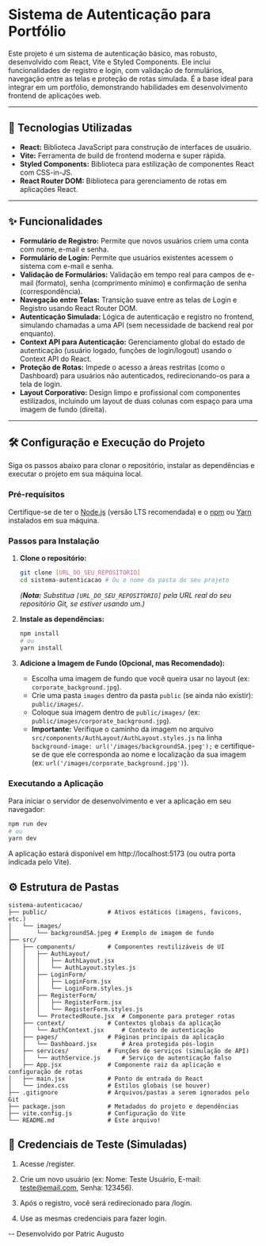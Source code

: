 # Sistema de Autenticação para Portfólio

Este projeto é um sistema de autenticação básico, mas robusto, desenvolvido com React, Vite e Styled Components. Ele inclui funcionalidades de registro e login, com validação de formulários, navegação entre as telas e proteção de rotas simulada. É a base ideal para integrar em um portfólio, demonstrando habilidades em desenvolvimento frontend de aplicações web.

---

## 🚀 **Tecnologias Utilizadas**

* **React:** Biblioteca JavaScript para construção de interfaces de usuário.
* **Vite:** Ferramenta de build de frontend moderna e super rápida.
* **Styled Components:** Biblioteca para estilização de componentes React com CSS-in-JS.
* **React Router DOM:** Biblioteca para gerenciamento de rotas em aplicações React.

---

## ✨ **Funcionalidades**

* **Formulário de Registro:** Permite que novos usuários criem uma conta com nome, e-mail e senha.
* **Formulário de Login:** Permite que usuários existentes acessem o sistema com e-mail e senha.
* **Validação de Formulários:** Validação em tempo real para campos de e-mail (formato), senha (comprimento mínimo) e confirmação de senha (correspondência).
* **Navegação entre Telas:** Transição suave entre as telas de Login e Registro usando React Router DOM.
* **Autenticação Simulada:** Lógica de autenticação e registro no frontend, simulando chamadas a uma API (sem necessidade de backend real por enquanto).
* **Context API para Autenticação:** Gerenciamento global do estado de autenticação (usuário logado, funções de login/logout) usando o Context API do React.
* **Proteção de Rotas:** Impede o acesso a áreas restritas (como o Dashboard) para usuários não autenticados, redirecionando-os para a tela de login.
* **Layout Corporativo:** Design limpo e profissional com componentes estilizados, incluindo um layout de duas colunas com espaço para uma imagem de fundo (direita).

---

## 🛠️ **Configuração e Execução do Projeto**

Siga os passos abaixo para clonar o repositório, instalar as dependências e executar o projeto em sua máquina local.

### **Pré-requisitos**

Certifique-se de ter o [Node.js](https://nodejs.org/en/) (versão LTS recomendada) e o [npm](https://www.npmjs.com/) ou [Yarn](https://yarnpkg.com/) instalados em sua máquina.

### **Passos para Instalação**

1.  **Clone o repositório:**
    ```bash
    git clone [URL_DO_SEU_REPOSITORIO]
    cd sistema-autenticacao # Ou o nome da pasta do seu projeto
    ```
    *(**Nota:** Substitua `[URL_DO_SEU_REPOSITORIO]` pela URL real do seu repositório Git, se estiver usando um.)*

2.  **Instale as dependências:**
    ```bash
    npm install
    # ou
    yarn install
    ```

3.  **Adicione a Imagem de Fundo (Opcional, mas Recomendado):**
    * Escolha uma imagem de fundo que você queira usar no layout (ex: `corporate_background.jpg`).
    * Crie uma pasta `images` dentro da pasta `public` (se ainda não existir): `public/images/`.
    * Coloque sua imagem dentro de `public/images/` (ex: `public/images/corporate_background.jpg`).
    * **Importante:** Verifique o caminho da imagem no arquivo `src/components/AuthLayout/AuthLayout.styles.js` na linha `background-image: url('/images/backgroundSA.jpeg');` e certifique-se de que ele corresponda ao nome e localização da sua imagem (ex: `url('/images/corporate_background.jpg')`).

### **Executando a Aplicação**

Para iniciar o servidor de desenvolvimento e ver a aplicação em seu navegador:

```bash
npm run dev
# ou
yarn dev
```

A aplicação estará disponível em http://localhost:5173 (ou outra porta indicada pelo Vite).

## ⚙️ Estrutura de Pastas

```
sistema-autenticacao/
├── public/                 # Ativos estáticos (imagens, favicons, etc.)
│   └── images/
│       └── backgroundSA.jpeg # Exemplo de imagem de fundo
├── src/
│   ├── components/         # Componentes reutilizáveis de UI
│   │   ├── AuthLayout/
│   │   │   ├── AuthLayout.jsx
│   │   │   └── AuthLayout.styles.js
│   │   ├── LoginForm/
│   │   │   ├── LoginForm.jsx
│   │   │   └── LoginForm.styles.js
│   │   ├── RegisterForm/
│   │   │   ├── RegisterForm.jsx
│   │   │   └── RegisterForm.styles.js
│   │   └── ProtectedRoute.jsx  # Componente para proteger rotas
│   ├── context/            # Contextos globais da aplicação
│   │   └── AuthContext.jsx     # Contexto de autenticação
│   ├── pages/              # Páginas principais da aplicação
│   │   └── Dashboard.jsx       # Área protegida pós-login
│   ├── services/           # Funções de serviços (simulação de API)
│   │   └── authService.js      # Serviço de autenticação falso
│   ├── App.jsx             # Componente raiz da aplicação e configuração de rotas
│   ├── main.jsx            # Ponto de entrada do React
│   └── index.css           # Estilos globais (se houver)
├── .gitignore              # Arquivos/pastas a serem ignorados pelo Git
├── package.json            # Metadados do projeto e dependências
├── vite.config.js          # Configuração do Vite
└── README.md               # Este arquivo!
```

## 🔑 Credenciais de Teste (Simuladas)

1. Acesse /register.

2. Crie um novo usuário (ex: Nome: Teste Usuário, E-mail: teste@email.com, Senha: 123456).

3. Após o registro, você será redirecionado para /login.

4. Use as mesmas credenciais para fazer login.

-- Desenvolvido por Patric Augusto